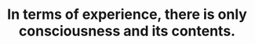 ---
title: In terms of experience, there is only consciousness and its contents.
tags: experience consciousness non-dual waking-up
consciousness: true
order: 2
---